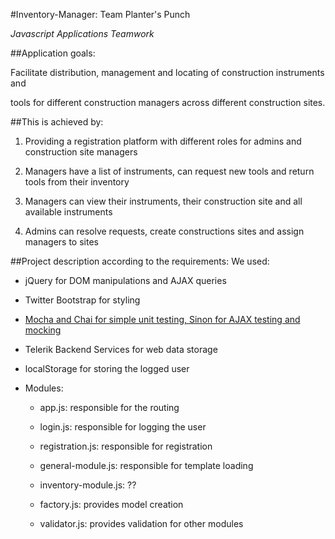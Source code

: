 #Inventory-Manager: Team Planter's Punch

*Javascript Applications Teamwork*


##Application goals:

Facilitate distribution, management and locating of construction instruments and
	
tools for different construction managers across different construction sites.

##This is achieved by:

1. Providing a registration platform with different roles for admins and construction site managers
	
2. Managers have a list of instruments, can request new tools and return tools from their inventory
	
2. Managers can view their instruments, their construction site and all available instruments
	
3. Admins can resolve requests, create constructions sites and assign managers to sites
	
	
##Project description according to the requirements:
We used:
	
* jQuery for DOM manipulations and AJAX queries
		
* Twitter Bootstrap for styling
		
* [Mocha and Chai for simple unit testing, Sinon for AJAX testing and mocking](test.html)
		
* Telerik Backend Services for web data storage
		
* localStorage for storing the logged user
		
* Modules:
		
	- app.js: responsible for the routing
			
	- login.js: responsible for logging the user
			
	- registration.js: responsible for registration
			
	- general-module.js: responsible for template loading
			
	- inventory-module.js: ??
			
	- factory.js: provides model creation
			
	- validator.js: provides validation for other modules
